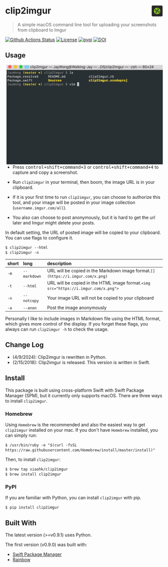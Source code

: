 <h1>clip2imgur <img src="./icon.png" height="36" align="right"></h1>

> A simple macOS command line tool for uploading your screenshots from clipboard
> to Imgur

[![Github Actions Status](https://github.com/xiaohk/clip2imgur/workflows/build/badge.svg)](https://github.com/xiaohk/clip2imgur/actions/workflows/build.yml)
[![License](https://img.shields.io/badge/License-MIT-yellowgreen)](https://github.com/xiaohk/clip2imgur/blob/master/LICENSE)
[![pypi](https://img.shields.io/pypi/v/clip2imgur?color=blue)](https://pypi.python.org/pypi/clip2imgur)
[![DOI](https://zenodo.org/badge/DOI/10.5281/zenodo.5348350.svg)](https://doi.org/10.5281/zenodo.5348350)

## Usage

<img src="./demo.gif" width=500 style="margin-left:50px"  align="right">

- Press <kbd>control+shift+command+3</kbd> or <kbd>control+shift+command+4</kbd>
  to capture and copy a screenshot.

- Run `clip2imgur` in your terminal, then boom, the image URL is in your
  clipboard.

- If it is your first time to run `clip2imgur`, you can choose to authorize this
  tool, and your image will be posted in your image collection
  (`username.imgur.com/all`).

- You also can choose to post anonymously, but it is hard to get the url later
  and Imgur might delete your posts.

In default setting, the URL of posted image will be copied to your clipboard.
You can use flags to configure it.

```
$ clip2imgur --html
$ clip2imgur -n
```

| short | long         | description                                                                         |
| :---- | :----------- | :---------------------------------------------------------------------------------- |
| `-m`  | `--markdown` | URL will be copied in the Markdown image format.`[](https://i.imgur.com/x.png)`     |
| `-t`  | `--html`     | URL will be copied in the HTML image format.`<img src="https://i.imgur.com/x.png">` |
| `-n`  | `--notcopy`  | Your image URL will not be copied to your clipboard                                 |
| `-a`  | `--anon`     | Post the image anonymously                                                          |

Personally I like to include images in Markdown file using the HTML format,
which gives more control of the display. If you forget these flags, you always
can run `clip2imgur -h` to check the usage.

## Change Log

- (4/9/2024): Clip2imgur is rewritten in Python.
- (2/15/2018): Clip2imgur is released. This version is written in Swift.

## Install

This package is built using cross-platform Swift with Swift Package Manager
(SPM), but it currently only supports macOS. There are three ways to install
`clip2imgur`.

### Homebrew

Using `Homebrew` is the recommended and also the easiest way to get `clip2imgur`
installed on your mac. If you don't have `Homebrew` installed, you can simply
run:

```
$ /usr/bin/ruby -e "$(curl -fsSL https://raw.githubusercontent.com/Homebrew/install/master/install)"
```

Then, to install `clip2imgur`:

```
$ brew tap xiaohk/clip2imgur
$ brew install clip2imgur
```

### PyPI

If you are familiar with Python, you can install `clip2imgur` with pip.

```
$ pip install clip2imgur
```

## Built With

The latest version (>=v0.9.1) uses Python.

The first version (v0.9.0) was built with:

- [Swift Package Manager](https://swift.org/package-manager/)
- [Rainbow](https://github.com/onevcat/Rainbow)
